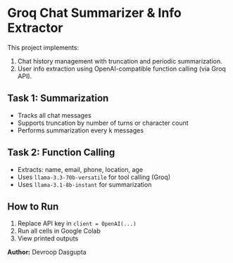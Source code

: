 # Groq Chat Summarizer & Info Extractor

This project implements:
1.  Chat history management with truncation and periodic summarization.
2.  User info extraction using OpenAI-compatible function calling (via Groq API).

## Task 1: Summarization
- Tracks all chat messages
- Supports truncation by number of turns or character count
- Performs summarization every k messages

## Task 2: Function Calling
- Extracts: name, email, phone, location, age
- Uses `llama-3.3-70b-versatile` for tool calling (Groq)
- Uses `llama-3.1-8b-instant` for summarization

## How to Run
1. Replace API key in `client = OpenAI(...)`
2. Run all cells in Google Colab
3. View printed outputs

**Author:** Devroop Dasgupta

